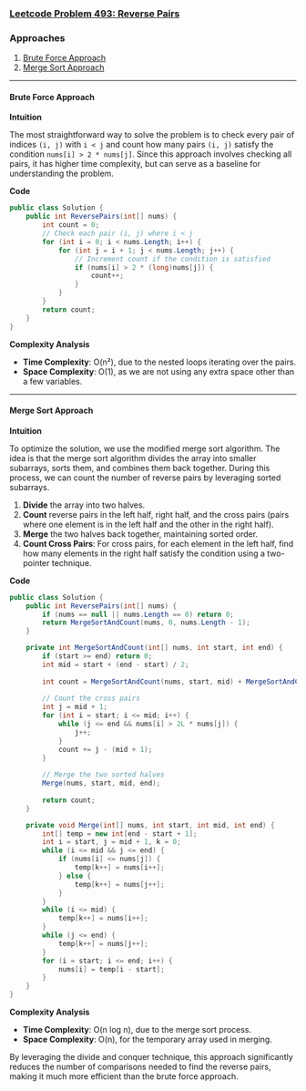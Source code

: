 ### [Leetcode Problem 493: Reverse Pairs](https://leetcode.com/problems/reverse-pairs/)

### Approaches
1. [Brute Force Approach](#brute-force-approach)
2. [Merge Sort Approach](#merge-sort-approach)

---

#### Brute Force Approach

**Intuition**

The most straightforward way to solve the problem is to check every pair of indices `(i, j)` with `i < j` and count how many pairs `(i, j)` satisfy the condition `nums[i] > 2 * nums[j]`. Since this approach involves checking all pairs, it has higher time complexity, but can serve as a baseline for understanding the problem.

**Code**

```csharp
public class Solution {
    public int ReversePairs(int[] nums) {
        int count = 0;
        // Check each pair (i, j) where i < j
        for (int i = 0; i < nums.Length; i++) {
            for (int j = i + 1; j < nums.Length; j++) {
                // Increment count if the condition is satisfied
                if (nums[i] > 2 * (long)nums[j]) {
                    count++;
                }
            }
        }
        return count;
    }
}
```

**Complexity Analysis**

- **Time Complexity**: O(n²), due to the nested loops iterating over the pairs.
- **Space Complexity**: O(1), as we are not using any extra space other than a few variables.

---

#### Merge Sort Approach

**Intuition**

To optimize the solution, we use the modified merge sort algorithm. The idea is that the merge sort algorithm divides the array into smaller subarrays, sorts them, and combines them back together. During this process, we can count the number of reverse pairs by leveraging sorted subarrays.

1. **Divide** the array into two halves.
2. **Count** reverse pairs in the left half, right half, and the cross pairs (pairs where one element is in the left half and the other in the right half).
3. **Merge** the two halves back together, maintaining sorted order.
4. **Count Cross Pairs**: For cross pairs, for each element in the left half, find how many elements in the right half satisfy the condition using a two-pointer technique.

**Code**

```csharp
public class Solution {
    public int ReversePairs(int[] nums) {
        if (nums == null || nums.Length == 0) return 0;
        return MergeSortAndCount(nums, 0, nums.Length - 1);
    }

    private int MergeSortAndCount(int[] nums, int start, int end) {
        if (start >= end) return 0;
        int mid = start + (end - start) / 2;
        
        int count = MergeSortAndCount(nums, start, mid) + MergeSortAndCount(nums, mid + 1, end);
        
        // Count the cross pairs
        int j = mid + 1;
        for (int i = start; i <= mid; i++) {
            while (j <= end && nums[i] > 2L * nums[j]) {
                j++;
            }
            count += j - (mid + 1);
        }
        
        // Merge the two sorted halves
        Merge(nums, start, mid, end);
        
        return count;
    }

    private void Merge(int[] nums, int start, int mid, int end) {
        int[] temp = new int[end - start + 1];
        int i = start, j = mid + 1, k = 0;
        while (i <= mid && j <= end) {
            if (nums[i] <= nums[j]) {
                temp[k++] = nums[i++];
            } else {
                temp[k++] = nums[j++];
            }
        }
        while (i <= mid) {
            temp[k++] = nums[i++];
        }
        while (j <= end) {
            temp[k++] = nums[j++];
        }
        for (i = start; i <= end; i++) {
            nums[i] = temp[i - start];
        }
    }
}
```

**Complexity Analysis**

- **Time Complexity**: O(n log n), due to the merge sort process.
- **Space Complexity**: O(n), for the temporary array used in merging.

By leveraging the divide and conquer technique, this approach significantly reduces the number of comparisons needed to find the reverse pairs, making it much more efficient than the brute force approach.

